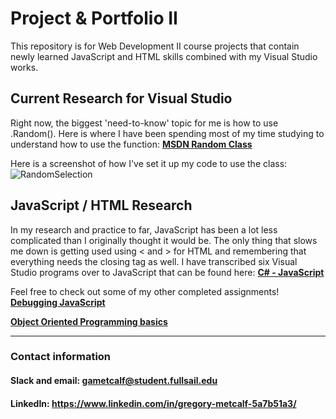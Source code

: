 # Project & Portfolio II

This repository is for Web Development II course projects that contain newly learned JavaScript and HTML skills combined with my Visual Studio works.

## Current Research for Visual Studio

Right now, the biggest 'need-to-know' topic for me is how to use .Random().  Here is where I have been spending most of my time studying to understand how to use the function: **[MSDN Random Class](https://docs.microsoft.com/en-us/dotnet/api/system.random?view=netframework-4.8)**

Here is a screenshot of how I've set it up my code to use the class:
![RandomSelection](https://drive.google.com/uc?id=1WYwzvlhF8rXF4YvenCc-FK_vVjxnt6lj)


## JavaScript / HTML Research

In my research and practice to far, JavaScript has been a lot less complicated than I originally thought it would be.  The only thing that slows me down is getting used using < and > for HTML and remembering that everything needs the closing tag as well.  I have transcribed six Visual Studio programs over to JavaScript that can be found here: **[C# - JavaScript](https://github.com/GAMetcalf/Greg_Metcalf_Portfolio/tree/master/JS%20Projects%201-6)**

Feel free to check out some of my other completed assignments!<br>
**[Debugging JavaScript](https://github.com/GAMetcalf/Greg_Metcalf_Portfolio/tree/master/Metcalf_Greg_debug)**

**[Object Oriented Programming basics](https://github.com/GAMetcalf/Greg_Metcalf_Portfolio/tree/master/Metcalf_Greg_oop)**

--------------------------

### Contact information
#### Slack and email:  gametcalf@student.fullsail.edu
#### LinkedIn:  https://www.linkedin.com/in/gregory-metcalf-5a7b51a3/
